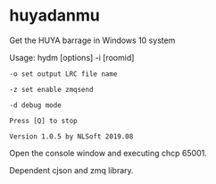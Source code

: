 # huyadanmu
Get the HUYA barrage in Windows 10 system

Usage: hydm [options] -i [roomid]

    -o set output LRC file name
    
    -z set enable zmqsend
    
    -d debug mode
    
    Press [Q] to stop
    
    Version 1.0.5 by NLSoft 2019.08

Open the console window and executing chcp 65001.

Dependent cjson and zmq library.
